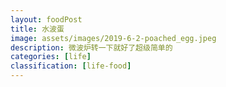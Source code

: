 ```yaml
---
layout: foodPost
title: 水波蛋
image: assets/images/2019-6-2-poached_egg.jpeg
description: 微波炉转一下就好了超级简单的
categories: [life]
classification: [life-food]
---
```

